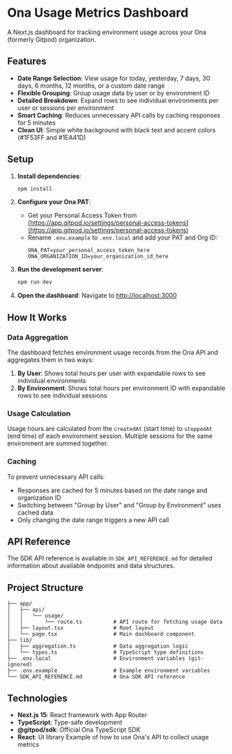 # Ona Usage Metrics Dashboard

A Next.js dashboard for tracking environment usage across your Ona (formerly Gitpod) organization.

## Features

- **Date Range Selection**: View usage for today, yesterday, 7 days, 30 days, 6 months, 12 months, or a custom date range
- **Flexible Grouping**: Group usage data by user or by environment ID
- **Detailed Breakdown**: Expand rows to see individual environments per user or sessions per environment
- **Smart Caching**: Reduces unnecessary API calls by caching responses for 5 minutes
- **Clean UI**: Simple white background with black text and accent colors (#1F53FF and #1EA41D)

## Setup

1. **Install dependencies**:
   ```bash
   npm install
   ```

2. **Configure your Ona PAT**:
   - Get your Personal Access Token from [https://app.gitpod.io/settings/personal-access-tokens](https://app.gitpod.io/settings/personal-access-tokens)
   - Rename `.env.example` to `.env.local` and add your PAT and Org ID:
     ```
     ONA_PAT=your_personal_access_token_here
     ONA_ORGANIZATION_ID=your_organization_id_here
     ```

3. **Run the development server**:
   ```bash
   npm run dev
   ```

4. **Open the dashboard**:
   Navigate to [http://localhost:3000](http://localhost:3000)

## How It Works

### Data Aggregation

The dashboard fetches environment usage records from the Ona API and aggregates them in two ways:

1. **By User**: Shows total hours per user with expandable rows to see individual environments
2. **By Environment**: Shows total hours per environment ID with expandable rows to see individual sessions

### Usage Calculation

Usage hours are calculated from the `createdAt` (start time) to `stoppedAt` (end time) of each environment session. Multiple sessions for the same environment are summed together.

### Caching

To prevent unnecessary API calls:
- Responses are cached for 5 minutes based on the date range and organization ID
- Switching between "Group by User" and "Group by Environment" uses cached data
- Only changing the date range triggers a new API call

## API Reference

The SDK API reference is available in `SDK_API_REFERENCE.md` for detailed information about available endpoints and data structures.

## Project Structure

```
├── app/
│   ├── api/
│   │   └── usage/
│   │       └── route.ts          # API route for fetching usage data
│   ├── layout.tsx                # Root layout
│   └── page.tsx                  # Main dashboard component
├── lib/
│   ├── aggregation.ts            # Data aggregation logic
│   └── types.ts                  # TypeScript type definitions
├── .env.local                    # Environment variables (git-ignored)
├── .env.example                  # Example environment variables
└── SDK_API_REFERENCE.md          # Ona SDK API reference
```

## Technologies

- **Next.js 15**: React framework with App Router
- **TypeScript**: Type-safe development
- **@gitpod/sdk**: Official Ona TypeScript SDK
- **React**: UI library
Example of how to use Ona's API to collect usage metrics
